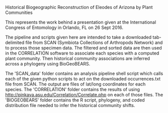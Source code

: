 Historical Biogeographic Reconstruction of Eleodes of Arizona by Plant Communities

This represents the work behind a presentation given at the International Congress of Entomology in Orlando, FL on 26 Sept 2016.

The pipeline and scripts given here are intended to take a downloaded tab-delimited file from SCAN (Symbiota Collections of Arthropods Network) and to process those specimen data.  The filtered and sorted data are then used in the CORRELATION software to associate each species with a computed plant community.  Then historical community associations are inferred across a phylogeny using BioGeoBEARS.

The 'SCAN_data' folder contains an analysis pipeline shell script which calls each of the given python scripts to act on the downloaded occurrences.txt file from SCAN.  The output are files of lat/long coordinates for each species.
The 'CORRELATION' folder contains the results of using http://pinkava.asu.edu/Correlation/Correlate.php on each of those files.
The 'BIOGEOBEARS' folder contains the R script, phylogeny, and coded distribution file needed to infer the historical community shifts.

